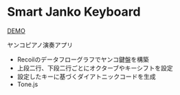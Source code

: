 # Smart Janko Keyboard

[DEMO](https://rendoh.github.io/smart-janko/)

ヤンコピアノ演奏アプリ

- Recoilのデータフローグラフでヤンコ鍵盤を構築
- 上段二行、下段二行ごとにオクターブやキーシフトを設定
- 設定したキーに基づくダイアトニックコードを生成
- Tone.js
